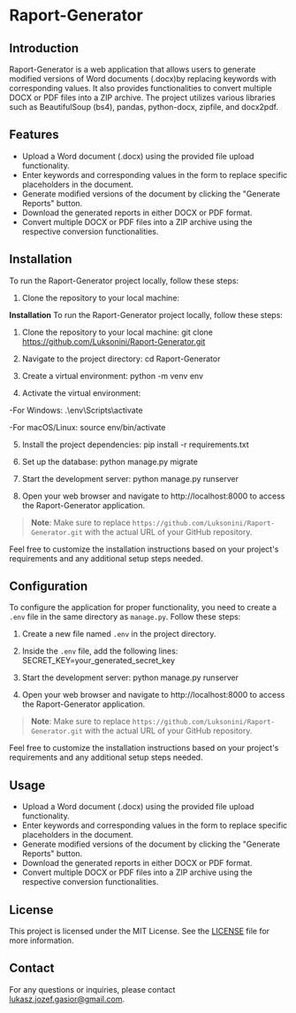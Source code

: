 # Raport-Generator

## Introduction
Raport-Generator is a web application that allows users to generate modified versions of Word documents (.docx)by replacing keywords with corresponding values.
It also provides functionalities to convert multiple DOCX or PDF files into a ZIP archive.
The project utilizes various libraries such as BeautifulSoup (bs4), pandas, python-docx, zipfile, and docx2pdf.

## Features
- Upload a Word document (.docx) using the provided file upload functionality.
- Enter keywords and corresponding values in the form to replace specific placeholders in the document.
- Generate modified versions of the document by clicking the "Generate Reports" button.
- Download the generated reports in either DOCX or PDF format.
- Convert multiple DOCX or PDF files into a ZIP archive using the respective conversion functionalities.

## Installation
To run the Raport-Generator project locally, follow these steps:

1. Clone the repository to your local machine:

**Installation**
To run the Raport-Generator project locally, follow these steps:

1. Clone the repository to your local machine:
git clone https://github.com/Luksonini/Raport-Generator.git

2. Navigate to the project directory:
cd Raport-Generator

3. Create a virtual environment:
python -m venv env

4. Activate the virtual environment:

-For Windows:
.\env\Scripts\activate

-For macOS/Linux:
source env/bin/activate

5. Install the project dependencies:
pip install -r requirements.txt

6. Set up the database:
python manage.py migrate

7. Start the development server:
python manage.py runserver

8. Open your web browser and navigate to http://localhost:8000 to access the Raport-Generator application.

> **Note**: Make sure to replace `https://github.com/Luksonini/Raport-Generator.git` with the actual URL of your GitHub repository.

Feel free to customize the installation instructions based on your project's requirements and any additional setup steps needed.

## Configuration
To configure the application for proper functionality, you need to create a `.env` file in the same directory as `manage.py`. Follow these steps:

1. Create a new file named `.env` in the project directory.
2. Inside the `.env` file, add the following lines:
SECRET_KEY=your_generated_secret_key


9. Start the development server:
python manage.py runserver


10. Open your web browser and navigate to http://localhost:8000 to access the Raport-Generator application.

> **Note**: Make sure to replace `https://github.com/Luksonini/Raport-Generator.git` with the actual URL of your GitHub repository.

Feel free to customize the installation instructions based on your project's requirements and any additional setup steps needed.

## Usage
- Upload a Word document (.docx) using the provided file upload functionality.
- Enter keywords and corresponding values in the form to replace specific placeholders in the document.
- Generate modified versions of the document by clicking the "Generate Reports" button.
- Download the generated reports in either DOCX or PDF format.
- Convert multiple DOCX or PDF files into a ZIP archive using the respective conversion functionalities.

## License
This project is licensed under the MIT License. See the [LICENSE](LICENSE) file for more information.

## Contact
For any questions or inquiries, please contact lukasz.jozef.gasior@gmail.com.

